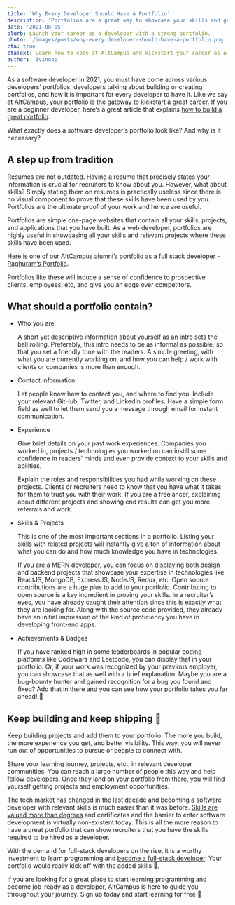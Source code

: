 ```yaml
---
title: 'Why Every Developer Should Have A Portfolio'
description: 'Portfolios are a great way to showcase your skills and get a job as a full stack developer. In this article, we discuss why and how portfolios are useful.'
date: '2021-08-05'
blurb: Launch your career as a developer with a strong portfolio.
photo: '/images/posts/why-every-developer-should-have-a-portfolio.png'
cta: true
ctaText: Learn how to code at AltCampus and kickstart your career as a software developer 🚀
author: 'ivinoop'
---
```


As a software developer in 2021, you must have come across various developers’ portfolios, developers talking about building or creating portfolios, and how it is important for every developer to have it. Like we say at [AltCampus](https://altcampus.school/), your portfolio is the gateway to kickstart a great career. If you are a beginner developer, here’s a great article that explains [how to build a great portfolio](https://altcampus.school/posts/how-to-build-a-great-portfolio-as-a-beginner-developer).

What exactly does a software developer’s portfolio look like? And why is it necessary?

## A step up from tradition

Resumes are not outdated. Having a resume that precisely states your information is crucial for recruiters to know about you. However, what about skills? Simply stating them on resumes is practically useless since there is no visual component to prove that these skills have been used by you. Portfolios are the ultimate proof of your work and hence are useful.

Portfolios are simple one-page websites that contain all your skills, projects, and applications that you have built. As a web developer, portfolios are highly useful in showcasing all your skills and relevant projects where these skills have been used.

Here is one of our AltCampus alumni’s portfolio as a full stack developer - [Raghuram’s Portfolio](https://raghuram.live/).

Portfolios like these will induce a sense of confidence to prospective clients, employees, etc, and give you an edge over competitors.

## What should a portfolio contain?

- Who you are

  A short yet descriptive information about yourself as an intro sets the ball rolling. Preferably, this intro needs to be as informal as possible, so that you set a friendly tone with the readers. A simple greeting, with what you are currently working on, and how you can help / work with clients or companies is more than enough.

- Contact information

  Let people know how to contact you, and where to find you. Include your relevant GitHub, Twitter, and LinkedIn profiles. Have a simple form field as well to let them send you a message through email for instant communication.

- Experience

  Give brief details on your past work experiences. Companies you worked in, projects / technologies you worked on can instill some confidence in readers’ minds and even provide context to your skills and abilities.

  Explain the roles and responsibilities you had while working on these projects. Clients or recruiters need to know that you have what it takes for them to trust you with their work. If you are a freelancer, explaining about different projects and showing end results can get you more referrals and work.

- Skills & Projects

  This is one of the most important sections in a portfolio. Listing your skills with related projects will instantly give a ton of information about what you can do and how much knowledge you have in technologies.

  If you are a MERN developer, you can focus on displaying both design and backend projects that showcase your expertise in technologies like ReactJS, MongoDB, ExpressJS, NodeJS, Redux, etc. Open source contributions are a huge plus to add to your portfolio. Contributing to open source is a key ingredient in proving your skills. In a recruiter’s eyes, you have already caught their attention since this is exactly what they are looking for. Along with the source code provided, they already have an initial impression of the kind of proficiency you have in developing front-end apps.

- Achievements & Badges

  If you have ranked high in some leaderboards in popular coding platforms like Codewars and Leetcode, you can display that in your portfolio. Or, if your work was recognized by your previous employer, you can showcase that as well with a brief explanation. Maybe you are a bug-bounty hunter and gained recognition for a bug you found and fixed? Add that in there and you can see how your portfolio takes you far ahead! 🚀

## Keep building and keep shipping 🙌

Keep building projects and add them to your portfolio. The more you build, the more experience you get, and better visibility. This way, you will never run out of opportunities to pursue or people to connect with.

Share your learning journey, projects, etc., in relevant developer communities. You can reach a large number of people this way and help fellow developers. Once they land on your portfolio from there, you will find yourself getting projects and employment opportunities.

The tech market has changed in the last decade and becoming a software developer with relevant skills is much easier than it was before. [Skills are valued more than degrees](https://altcampus.school/posts/do-you-need-a-cs-degree-to-become-a-software-developer) and certificates and the barrier to enter software development is virtually non-existent today. This is all the more reason to have a great portfolio that can show recruiters that you have the skills required to be hired as a developer.

With the demand for full-stack developers on the rise, it is a worthy investment to learn programming and [become a full-stack developer](https://altcampus.school/posts/heres-everything-you-need-to-know-to-become-a-full-stack-web-developer). Your portfolio would really kick off with the added skills 🎯.

If you are looking for a great place to start learning programming and become job-ready as a developer, AltCampus is here to guide you throughout your journey. Sign up today and start learning for free 🙌
